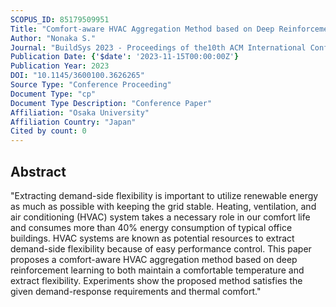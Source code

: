 ```yaml
---
SCOPUS_ID: 85179509951
Title: "Comfort-aware HVAC Aggregation Method based on Deep Reinforcement Learning"
Author: "Nonaka S."
Journal: "BuildSys 2023 - Proceedings of the10th ACM International Conference on Systems for Energy-Efficient Buildings, Cities, and Transportation"
Publication Date: {'$date': '2023-11-15T00:00:00Z'}
Publication Year: 2023
DOI: "10.1145/3600100.3626265"
Source Type: "Conference Proceeding"
Document Type: "cp"
Document Type Description: "Conference Paper"
Affiliation: "Osaka University"
Affiliation Country: "Japan"
Cited by count: 0
---
```


## Abstract
"Extracting demand-side flexibility is important to utilize renewable energy as much as possible with keeping the grid stable. Heating, ventilation, and air conditioning (HVAC) system takes a necessary role in our comfort life and consumes more than 40% energy consumption of typical office buildings. HVAC systems are known as potential resources to extract demand-side flexibility because of easy performance control. This paper proposes a comfort-aware HVAC aggregation method based on deep reinforcement learning to both maintain a comfortable temperature and extract flexibility. Experiments show the proposed method satisfies the given demand-response requirements and thermal comfort."
